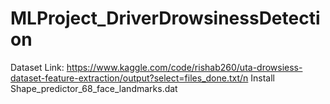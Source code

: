 # MLProject_DriverDrowsinessDetection

Dataset Link: https://www.kaggle.com/code/rishab260/uta-drowsiess-dataset-feature-extraction/output?select=files_done.txt/n
Install Shape_predictor_68_face_landmarks.dat

